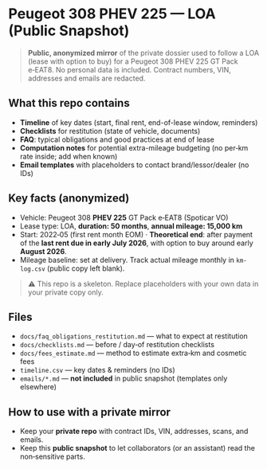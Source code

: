 # Peugeot 308 PHEV 225 — LOA (Public Snapshot)

> **Public, anonymized mirror** of the private dossier used to follow a LOA (lease with option to buy) for a Peugeot 308 PHEV 225 GT Pack e‑EAT8.
> No personal data is included. Contract numbers, VIN, addresses and emails are redacted.

## What this repo contains
- **Timeline** of key dates (start, final rent, end-of-lease window, reminders)
- **Checklists** for restitution (state of vehicle, documents)
- **FAQ**: typical obligations and good practices at end of lease
- **Computation notes** for potential extra-mileage budgeting (no per‑km rate inside; add when known)
- **Email templates** with placeholders to contact brand/lessor/dealer (no IDs)

## Key facts (anonymized)
- Vehicle: Peugeot 308 **PHEV 225** GT Pack e‑EAT8 (Spoticar VO)  
- Lease type: LOA, **duration: 50 months**, **annual mileage: 15,000 km**  
- Start: 2022‑05 (first rent month EOM) · **Theoretical end**: after payment of the **last rent due in early July 2026**, with option to buy around early **August 2026**.  
- Mileage baseline: set at delivery. Track actual mileage monthly in `km-log.csv` (public copy left blank).

> ⚠️ This repo is a skeleton. Replace placeholders with your own data in your private copy only.

## Files
- `docs/faq_obligations_restitution.md` — what to expect at restitution
- `docs/checklists.md` — before / day‑of restitution checklists
- `docs/fees_estimate.md` — method to estimate extra‑km and cosmetic fees
- `timeline.csv` — key dates & reminders (no IDs)
- `emails/*.md` — **not included** in public snapshot (templates only elsewhere)

## How to use with a private mirror
- Keep your **private repo** with contract IDs, VIN, addresses, scans, and emails.  
- Keep this **public snapshot** to let collaborators (or an assistant) read the non‑sensitive parts.

